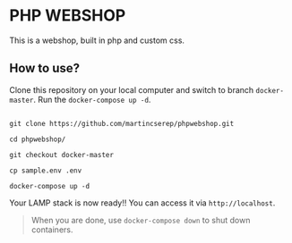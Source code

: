 # PHP WEBSHOP
This is a webshop, built in php and custom css.


## How to use?

Clone this repository on your local computer and switch to branch `docker-master`. Run the `docker-compose up -d`.


```shell

git clone https://github.com/martincserep/phpwebshop.git

cd phpwebshop/

git checkout docker-master

cp sample.env .env

docker-compose up -d

```

Your LAMP stack is now ready!! You can access it via `http://localhost`.

>When you are done, use `docker-compose down` to shut down containers.